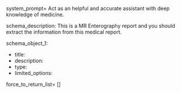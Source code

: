 system_prompt= 
Act as an helpful and accurate assistant with deep knowledge of medicine.

schema_description:
This is a MR Enterography report and you should extract the information from this medical report.

schema_object_1:
- title:
- description:
- type: 
- limited_options:

force_to_return_list= []
